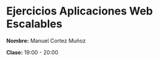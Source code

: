 # Ejercicios Aplicaciones Web Escalables
 
**Nombre:** Manuel Cortez Muñoz

**Clase:** 19:00 - 20:00
